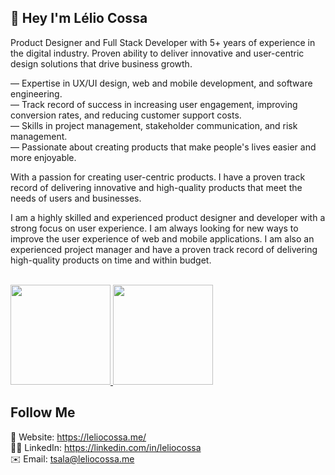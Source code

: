 ## 👋 Hey I'm Lélio Cossa
Product Designer and Full Stack Developer with 5+ years of experience in the digital industry. Proven ability to deliver innovative and user-centric design solutions that drive business growth.

— Expertise in UX/UI design, web and mobile development, and software engineering.<br/>
— Track record of success in increasing user engagement, improving conversion rates, and reducing customer support costs.<br/>
— Skills in project management, stakeholder communication, and risk management.<br/>
— Passionate about creating products that make people's lives easier and more enjoyable.

With a passion for creating user-centric products. I have a proven track record of delivering innovative and high-quality products that meet the needs of users and businesses.

I am a highly skilled and experienced product designer and developer with a strong focus on user experience. I am always looking for new ways to improve the user experience of web and mobile applications. I am also an experienced project manager and have a proven track record of delivering high-quality products on time and within budget.

<br>
<div align="left">
  <a href="https://github.com/leliocossa">
  <img height="160em" src="https://github-readme-stats.vercel.app/api?username=leliocossa&show_icons=true&theme=dark&include_all_commits=true&count_private=true"/>
  <img height="160m" src="https://github-readme-stats.vercel.app/api/top-langs/?username=leliocossa&layout=compact&langs_count=7&theme=dark"/>
  </a>
</div>
  
## Follow Me

🔗 Website: https://leliocossa.me/<br/>
👨‍💼 LinkedIn: https://linkedin.com/in/leliocossa<br/>
✉️ Email: tsala@leliocossa.me

<!---
leliocossa/leliocossa is a ✨ special ✨ repository because its `README.md` (this file) appears on your GitHub profile.
You can click the Preview link to take a look at your changes.
--->
